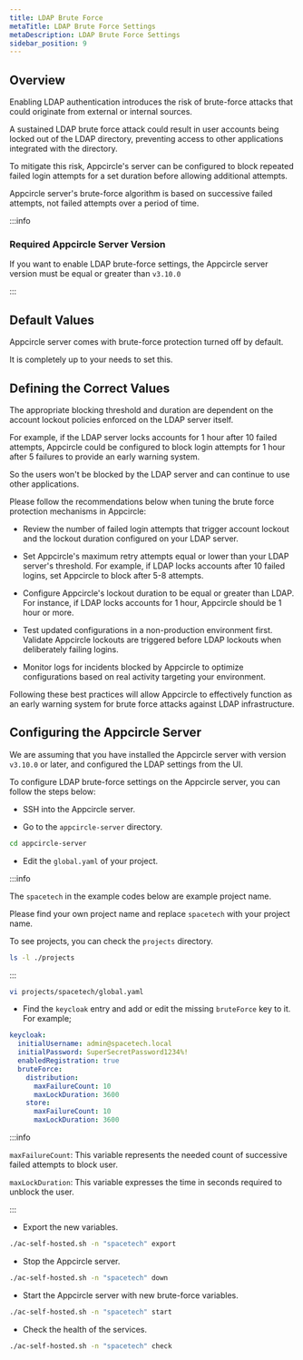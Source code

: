```yaml
---
title: LDAP Brute Force
metaTitle: LDAP Brute Force Settings
metaDescription: LDAP Brute Force Settings
sidebar_position: 9
---
```


## Overview

Enabling LDAP authentication introduces the risk of brute-force attacks that could originate from external or internal sources.

A sustained LDAP brute force attack could result in user accounts being locked out of the LDAP directory, preventing access to other applications integrated with the directory.

To mitigate this risk, Appcircle's server can be configured to block repeated failed login attempts for a set duration before allowing additional attempts.

Appcircle server's brute-force algorithm is based on successive failed attempts, not failed attempts over a period of time.

:::info

### Required Appcircle Server Version

If you want to enable LDAP brute-force settings, the Appcircle server version must be equal or greater than `v3.10.0`

:::

## Default Values

Appcircle server comes with brute-force protection turned off by default.

It is completely up to your needs to set this.

## Defining the Correct Values

The appropriate blocking threshold and duration are dependent on the account lockout policies enforced on the LDAP server itself.

For example, if the LDAP server locks accounts for 1 hour after 10 failed attempts, Appcircle could be configured to block login attempts for 1 hour after 5 failures to provide an early warning system.

So the users won't be blocked by the LDAP server and can continue to use other applications.

Please follow the recommendations below when tuning the brute force protection mechanisms in Appcircle:

- Review the number of failed login attempts that trigger account lockout and the lockout duration configured on your LDAP server.

- Set Appcircle's maximum retry attempts equal or lower than your LDAP server's threshold. For example, if LDAP locks accounts after 10 failed logins, set Appcircle to block after 5-8 attempts.

- Configure Appcircle's lockout duration to be equal or greater than LDAP. For instance, if LDAP locks accounts for 1 hour, Appcircle should be 1 hour or more.

- Test updated configurations in a non-production environment first. Validate Appcircle lockouts are triggered before LDAP lockouts when deliberately failing logins.

- Monitor logs for incidents blocked by Appcircle to optimize configurations based on real activity targeting your environment.

Following these best practices will allow Appcircle to effectively function as an early warning system for brute force attacks against LDAP infrastructure.

## Configuring the Appcircle Server

We are assuming that you have installed the Appcircle server with version `v3.10.0` or later, and configured the LDAP settings from the UI.

To configure LDAP brute-force settings on the Appcircle server, you can follow the steps below:

- SSH into the Appcircle server.

- Go to the `appcircle-server` directory.

```bash
cd appcircle-server
```

- Edit the `global.yaml` of your project.

:::info

The `spacetech` in the example codes below are example project name.

Please find your own project name and replace `spacetech` with your project name.

To see projects, you can check the `projects` directory.

```bash
ls -l ./projects
```

:::

```bash
vi projects/spacetech/global.yaml
```

- Find the `keycloak` entry and add or edit the missing `bruteForce` key to it. For example;

```yaml
keycloak:
  initialUsername: admin@spacetech.local
  initialPassword: SuperSecretPassword1234%!
  enabledRegistration: true
  bruteForce:
    distribution:
      maxFailureCount: 10
      maxLockDuration: 3600
    store:
      maxFailureCount: 10
      maxLockDuration: 3600
```

:::info

`maxFailureCount`: This variable represents the needed count of successive failed attempts to block user.

`maxLockDuration`: This variable expresses the time in seconds required to unblock the user.

:::

- Export the new variables.

```bash
./ac-self-hosted.sh -n "spacetech" export
```

- Stop the Appcircle server.

```bash
./ac-self-hosted.sh -n "spacetech" down
```

- Start the Appcircle server with new brute-force variables.

```bash
./ac-self-hosted.sh -n "spacetech" start
```

- Check the health of the services.

```bash
./ac-self-hosted.sh -n "spacetech" check
```
